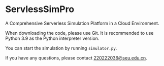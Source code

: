 # ServlessSimPro
A Comprehensive Serverless Simulation Platform in a Cloud Environment.

When downloading the code, please use Git.
It is recommended to use Python 3.9 as the Python interpreter version. 

You can start the simulation by running `simulator.py`.

If you have any questions, please contact 220222036@seu.edu.cn.
